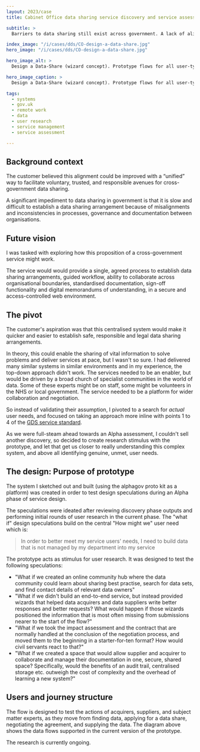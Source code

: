 ```yaml
---
layout: 2023/case
title: Cabinet Office data sharing service discovery and service assessment

subtitle: >
  Barriers to data sharing still exist across government. A lack of alignment between organisations in data sharing systems and processes resulted in different approaches to navigating the complexities of legal and ethical compliance. It's hard and it takes forever...

index_image: "/i/cases/dds/CO-design-a-data-share.jpg"
hero_image: "/i/cases/dds/CO-design-a-data-share.jpg"

hero_image_alt: >
  Design a Data-Share (wizard concept). Prototype flows for all user-types.

hero_image_caption: >
  Design a Data-Share (wizard concept). Prototype flows for all user-types.

tags: 
  - systems
  - gov.uk
  - remote work
  - data
  - user research
  - service management
  - service assessment

---
```


## Background context

The customer believed this alignment could be improved with a “unified” way to facilitate voluntary, trusted, and responsible avenues for cross-government data sharing. 

A significant impediment to data sharing in government is that it is slow and difficult to establish a data sharing arrangement because of misalignments and inconsistencies in processes, governance and documentation between organisations.


## Future vision

I was tasked with exploring how this proposition of a cross-government service might work. 

The service would would provide a single, agreed process to establish data sharing arrangements, guided workflow, ability to collaborate across organisational boundaries, standardised documentation, sign-off functionality and digital memorandums of understanding, in a secure and access-controlled web environment.

## The pivot

The customer's aspiration was that this centralised system would make it quicker and easier to establish safe, responsible and legal data sharing arrangements.

In theory, this could enable the sharing of vital information to solve problems and deliver services at pace, but I wasn't so sure. I had delivered many similar systems in similar environments and in my experience, the top-down approach didn't work. The services needed to be an enabler, but would be driven by a broad church of specialist communities in the world of data. Some of these experts might be on staff, some might be volunteers in the NHS or local government. The service needed to be a platform for wider collaboration and negotiation.

So instead of validating their assumption, I pivoted to a search for _actual_ user needs, and focused on taking an approach more inline with points 1 to 4 of the [GDS service standard](https://www.gov.uk/service-manual/service-standard).

As we were full-steam ahead towards an Alpha assessment, I couldn't sell another discovery, so decided to create research stimulus with the prototype, and let that get us closer to really understanding this complex system, and above all identifying genuine, unmet, user needs.


## The design: Purpose of prototype

The system I sketched out and built (using the alphagov proto kit as a platform) was created in order to test design speculations during an Alpha phase of service design. 

The speculations were ideated after reviewing discovery phase outputs and performing initial rounds of user research in the current phase. The "what if" design speculations build on the central "How might we" user need which is:

>
> In order to better meet my service users' needs, 
> I need to build data that is not managed by my department into my service
>

The prototype acts as stimulus for user research. It was designed to test the following speculations:

- "What if we created an online community hub where the data community could learn about sharing best practise, search for data sets, and find contact details of relevant data owners"
- "What if we didn't build an end-to-end service, but instead provided wizards that helped data acquirers and data suppliers write better responses and better requests? What would happen if those wizards positioned the information that is most often missing from submissions nearer to the start of the flow?"
- "What if we took the impact assessment and the contract that are normally handled at the conclusion of the negotiation process, and moved them to the beginning in a starter-for-ten format? How would civil servants react to that?"
- "What if we created a space that would allow supplier and acquirer to collaborate and manage their documentation in one, secure, shared space? Specifically, would the benefits of an audit trail, centralised storage etc. outweigh the cost of complexity and the overhead of learning a new system?"


## Users and journey structure

The flow is designed to test the actions of acquirers, suppliers, and subject matter experts, as they move from finding data, applying for a data share, negotiating the agreement, and supplying the data. The diagram above shows the data flows supported in the current version of the prototype.

The research is currently ongoing.

